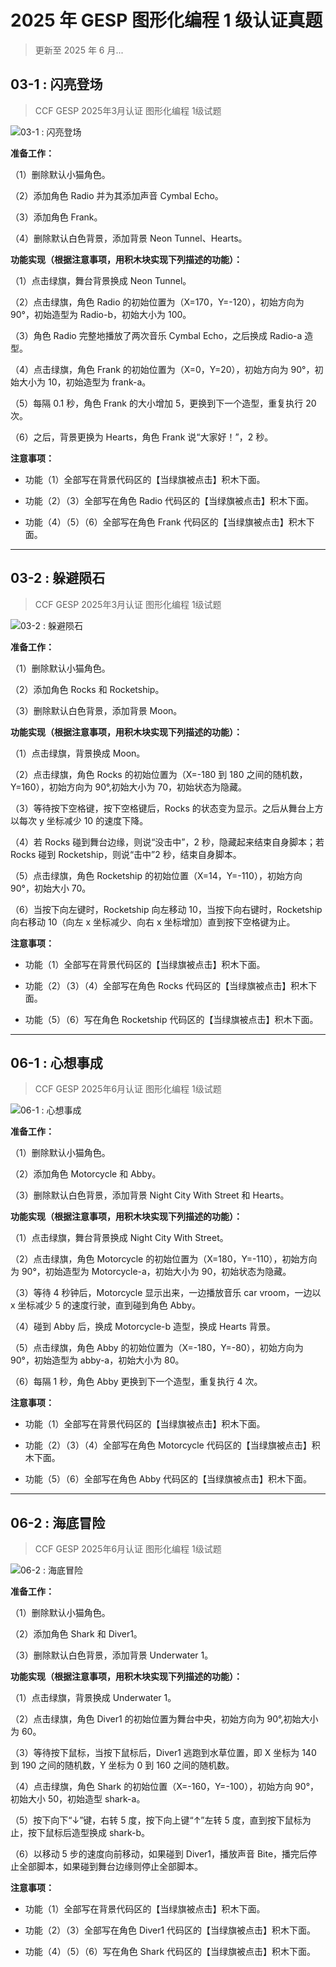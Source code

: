 # 2025 年 GESP 图形化编程 1 级认证真题

> 更新至 2025 年 6 月...

## 03-1 : 闪亮登场

> CCF GESP 2025年3月认证 图形化编程 1级试题

![03-1 : 闪亮登场](https://cdn.jsdelivr.net/gh/jonaslgtm/Cloud-Image-Hosting/ccf-gesp/scratch/scratch-2025.03-1-1.jpg)

**准备工作：**

（1）删除默认小猫角色。

（2）添加角色 Radio 并为其添加声音 Cymbal Echo。

（3）添加角色 Frank。

（4）删除默认白色背景，添加背景 Neon Tunnel、Hearts。

**功能实现（根据注意事项，用积木块实现下列描述的功能）：**

（1）点击绿旗，舞台背景换成 Neon Tunnel。

（2）点击绿旗，角色 Radio 的初始位置为（X=170，Y=-120），初始方向为 90°，初始造型为 Radio-b，初始大小为 100。

（3）角色 Radio 完整地播放了两次音乐 Cymbal Echo，之后换成 Radio-a 造型。

（4）点击绿旗，角色 Frank 的初始位置为（X=0，Y=20），初始方向为 90°，初始大小为 10，初始造型为 frank-a。

（5）每隔 0.1 秒，角色 Frank 的大小增加 5，更换到下一个造型，重复执行 20 次。

（6）之后，背景更换为 Hearts，角色 Frank 说“大家好！”，2 秒。

**注意事项：**

- 功能（1）全部写在背景代码区的【当绿旗被点击】积木下面。

- 功能（2）（3）全部写在角色 Radio 代码区的【当绿旗被点击】积木下面。

- 功能（4）（5）（6）全部写在角色 Frank 代码区的【当绿旗被点击】积木下面。

---

## 03-2 : 躲避陨石

> CCF GESP 2025年3月认证 图形化编程 1级试题

![03-2 : 躲避陨石](https://cdn.jsdelivr.net/gh/jonaslgtm/Cloud-Image-Hosting/ccf-gesp/scratch/scratch-2025.03-1-2.jpg)

**准备工作：**

（1）删除默认小猫角色。

（2）添加角色 Rocks 和 Rocketship。

（3）删除默认白色背景，添加背景 Moon。

**功能实现（根据注意事项，用积木块实现下列描述的功能）：**

（1）点击绿旗，背景换成 Moon。

（2）点击绿旗，角色 Rocks 的初始位置为（X=-180 到 180 之间的随机数，Y=160），初始方向为 90°,初始大小为 70，初始状态为隐藏。

（3）等待按下空格键，按下空格键后，Rocks 的状态变为显示。之后从舞台上方以每次 y 坐标减少 10 的速度下降。

（4）若 Rocks 碰到舞台边缘，则说“没击中”，2 秒，隐藏起来结束自身脚本；若 Rocks 碰到 Rocketship，则说“击中”2 秒，结束自身脚本。

（5）点击绿旗，角色 Rocketship 的初始位置（X=14，Y=-110），初始方向 90°，初始大小 70。

（6）当按下向左键时，Rocketship 向左移动 10，当按下向右键时，Rocketship 向右移动 10（向左 x 坐标减少、向右 x 坐标增加）直到按下空格键为止。

**注意事项：**

- 功能（1）全部写在背景代码区的【当绿旗被点击】积木下面。

- 功能（2）（3）（4）全部写在角色 Rocks 代码区的【当绿旗被点击】积木下面。

- 功能（5）（6）写在角色 Rocketship 代码区的【当绿旗被点击】积木下面。

---

## 06-1 : 心想事成

> CCF GESP 2025年6月认证 图形化编程 1级试题

![06-1 : 心想事成](https://cdn.jsdelivr.net/gh/jonaslgtm/Cloud-Image-Hosting/ccf-gesp/scratch/scratch-2025.06-1-1.jpg)

**准备工作：**

（1）删除默认小猫角色。

（2）添加角色 Motorcycle 和 Abby。

（3）删除默认白色背景，添加背景 Night City With Street 和 Hearts。

**功能实现（根据注意事项，用积木块实现下列描述的功能）：**

（1）点击绿旗，舞台背景换成 Night City With Street。

（2）点击绿旗，角色 Motorcycle 的初始位置为（X=180，Y=-110），初始方向为 90°，初始造型为 Motorcycle-a，初始大小为 90，初始状态为隐藏。

（3）等待 4 秒钟后，Motorcycle 显示出来，一边播放音乐 car vroom，一边以 x 坐标减少 5 的速度行驶，直到碰到角色 Abby。

（4）碰到 Abby 后，换成 Motorcycle-b 造型，换成 Hearts 背景。

（5）点击绿旗，角色 Abby 的初始位置为（X=-180，Y=-80），初始方向为 90°，初始造型为 abby-a，初始大小为 80。

（6）每隔 1 秒，角色 Abby 更换到下一个造型，重复执行 4 次。

**注意事项：**

- 功能（1）全部写在背景代码区的【当绿旗被点击】积木下面。

- 功能（2）（3）（4）全部写在角色 Motorcycle 代码区的【当绿旗被点击】积木下面。

- 功能（5）（6）全部写在角色 Abby 代码区的【当绿旗被点击】积木下面。

---

## 06-2 : 海底冒险

> CCF GESP 2025年6月认证 图形化编程 1级试题

![06-2 : 海底冒险](https://cdn.jsdelivr.net/gh/jonaslgtm/Cloud-Image-Hosting/ccf-gesp/scratch/scratch-2025.06-1-2.jpg)

**准备工作：**

（1）删除默认小猫角色。

（2）添加角色 Shark 和 Diver1。

（3）删除默认白色背景，添加背景 Underwater 1。

**功能实现（根据注意事项，用积木块实现下列描述的功能）：**

（1）点击绿旗，背景换成 Underwater 1。

（2）点击绿旗，角色 Diver1 的初始位置为舞台中央，初始方向为 90°,初始大小为 60。

（3）等待按下鼠标，当按下鼠标后，Diver1 逃跑到水草位置，即 X 坐标为 140 到 190 之间的随机数，Y 坐标为 0 到 160 之间的随机数。

（4）点击绿旗，角色 Shark 的初始位置（X=-160，Y=-100），初始方向 90°，初始大小 50，初始造型 shark-a。

（5）按下向下“↓”键，右转 5 度，按下向上键“↑”左转 5 度，直到按下鼠标为止，按下鼠标后造型换成 shark-b。

（6）以移动 5 步的速度向前移动，如果碰到 Diver1，播放声音 Bite，播完后停止全部脚本，如果碰到舞台边缘则停止全部脚本。

**注意事项：**

- 功能（1）全部写在背景代码区的【当绿旗被点击】积木下面。

- 功能（2）（3）全部写在角色 Diver1 代码区的【当绿旗被点击】积木下面。

- 功能（4）（5）（6）写在角色 Shark 代码区的【当绿旗被点击】积木下面。
